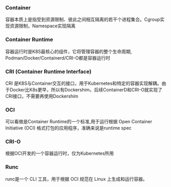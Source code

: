 
### Container  

容器本质上是指受到资源限制、彼此之间相互隔离的若干个进程集合。Cgroup实现资源限制，Namespace实现隔离  

### Container Runtime  

容器运行时是K8S最核心的组件，它将管理容器的整个生命周期, Podman/Docker/Containerd/CRI-O都是容器运行时


### CRI (Container Runtime Interface)  

CRI 是K8S与Container交互的接口，用于Kubernetes和特定的容器实现解耦。由于Docker比K8s更早，所以有Dockershim，后续ContainerD和CRI-O就实现了CRI接口，不需要再使用Dockershim  

### OCI

可以看做是Container Runtime的一个标准,用于运行根据 Open Container Initiative (OCI) 格式打包的应用程序，准确来说是runtime spec

###  CRI-O

根据OCI开发的一个容器运行时，仅为Kubernetes所用 

###  Runc
runc是一个 CLI 工具，用于根据 OCI 规范在 Linux 上生成和运行容器。  

